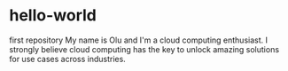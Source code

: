 # hello-world
first repository
My name is Olu and I'm a cloud computing enthusiast. 
I strongly believe cloud computing has the key to unlock amazing solutions for use cases across industries.
